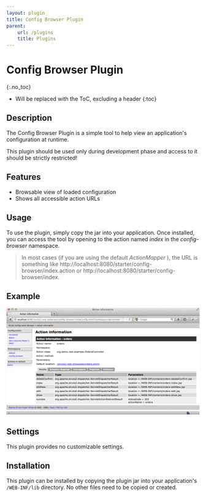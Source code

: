 ```yaml
---
layout: plugin
title: Config Browser Plugin
parent:
    url: /plugins
    title: Plugins
---
```


# Config Browser Plugin
{:.no_toc}

* Will be replaced with the ToC, excluding a header
{:toc}

## Description

The Config Browser Plugin is a simple tool to help view an application's configuration at runtime.

This plugin should be used only during development phase and access to it should be strictly restricted!

## Features

- Browsable view of loaded configuration
- Shows all accessible action URLs

## Usage

To use the plugin, simply copy the jar into your application.  Once installed, you can access the tool by opening 
to the action named _index_  in the _config-browser_  namespace.

> In most cases (if you are using the default _ActionMapper_ ), the URL is something like http://localhost:8080/starter/config-browser/index.action or http://localhost:8080/starter/config-browser/index.

## Example

![config-browser-example.png](../attachments/att30966155_config-browser-example.png)

## Settings

This plugin provides no customizable settings.

## Installation

This plugin can be installed by copying the plugin jar into your application's `/WEB-INF/lib` directory.  No other files need to be copied or created.
